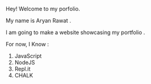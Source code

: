 Hey! Welcome to my porfolio.

My name is Aryan Rawat . 

I am going to make a website showcasing my portfolio .

For now, I Know : 

1. JavaScript
2. NodeJS
3. Repl.it
4. CHALK

